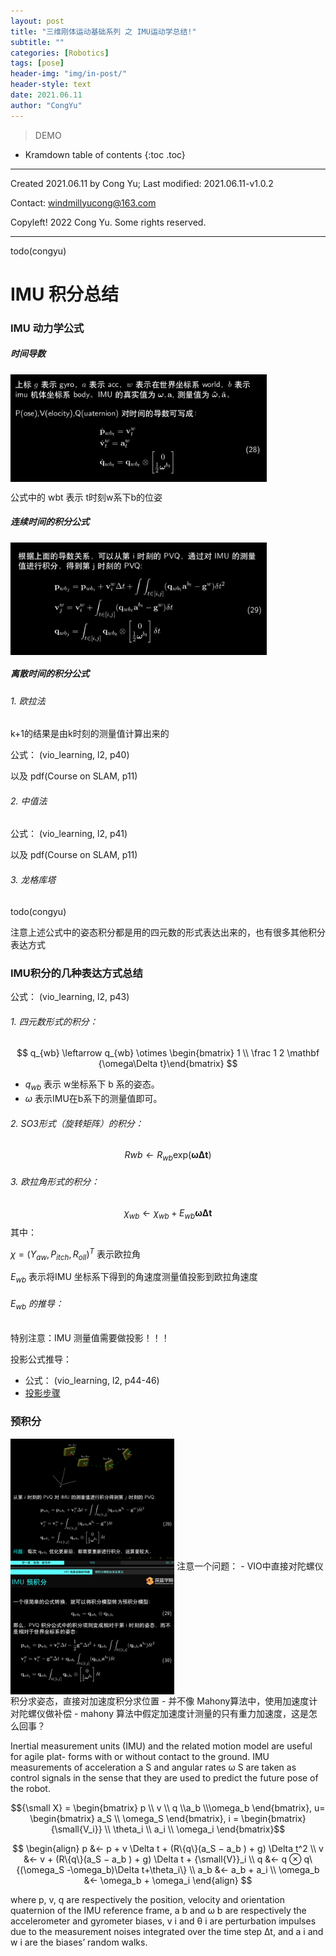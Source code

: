 ```yaml
---
layout: post
title: "三维刚体运动基础系列 之 IMU运动学总结!"
subtitle: ""
categories: [Robotics]
tags: [pose]
header-img: "img/in-post/"
header-style: text
date: 2021.06.11
author: "CongYu"
---
```



>  DEMO

* Kramdown table of contents
{:toc .toc}

----

Created 2021.06.11 by Cong Yu; Last modified: 2021.06.11-v1.0.2

Contact: [windmillyucong@163.com](mailto:windmillyucong@163.com)

Copyleft! 2022 Cong Yu. Some rights reserved.

----
todo(congyu)


# IMU 积分总结


### IMU 动力学公式

##### 时间导数

<img src="https://raw.githubusercontent.com/YuYuCong/YuYuCong.github.io/develop/img/in-post/post-geometry/post-robotics-motion-model.png" alt="img" style="zoom:40%;" align='center' text ="test_img_github.png"/>


公式中的 wbt 表示 t时刻w系下b的位姿


##### 连续时间的积分公式

<img src="https://raw.githubusercontent.com/YuYuCong/YuYuCong.github.io/develop/img/in-post/post-geometry/post-robotics-imu-inter-cont-time.png" alt="img" style="zoom:40%;" align='center' text ="test_img_github.png"/>

##### 离散时间的积分公式

###### 1. 欧拉法

k+1的结果是由k时刻的测量值计算出来的

公式： (vio_learning, l2, p40)

以及 pdf(Course on SLAM, p11)

###### 2. 中值法

公式： (vio_learning, l2, p41)

以及 pdf(Course on SLAM, p11)

###### 3. 龙格库塔

todo(congyu)


注意上述公式中的姿态积分都是用的四元数的形式表达出来的，也有很多其他积分表达方式

### IMU积分的几种表达方式总结

公式： (vio_learning, l2, p43)

###### 1. 四元数形式的积分：

$$ q_{wb} \leftarrow q_{wb} \otimes \begin{bmatrix} 1 \\ \frac 1 2 \mathbf
{\omega\Delta t}\end{bmatrix} $$

- $q_{wb}$ 表示 w坐标系下 b 系的姿态。
- $\omega$ 表示IMU在b系下的测量值即可。

###### 2. SO3形式（旋转矩阵）的积分：

$$ R{wb} \leftarrow R_{wb} \text{exp}(\mathbf {\omega\Delta t})
$$

###### 3. 欧拉角形式的积分：

$$ \chi_{wb} \leftarrow \chi_{wb} + E_{wb} \mathbf {\omega\Delta t} $$ 其中：

$\chi = (Y_{aw}, P_{itch}, R_{oll})^T$ 表示欧拉角

$E_{wb}$ 表示将IMU 坐标系下得到的角速度测量值投影到欧拉角速度

###### $E_{wb}$ 的推导：

特别注意：IMU 测量值需要做投影！！！

投影公式推导：
- 公式： (vio_learning, l2, p44-46)
- [投影步骤](YuYuCong.github.io/_posts/Robotics/Geometry/2021-06-02-EulerAngles.md#投影步骤)

### 预积分

<img src="https://raw.githubusercontent.com/YuYuCong/YuYuCong.github.io/develop/img/in-post/post-geometry/post-robotics-imu-pre-integral.png" alt="img" style="zoom:40%;" align='center' text ="test_img_github.png"/>
注意一个问题：
- VIO中直接对陀螺仪积分求姿态，直接对加速度积分求位置
- 并不像 Mahony算法中，使用加速度计对陀螺仪做补偿
	- mahony 算法中假定加速度计测量的只有重力加速度，这是怎么回事？

Inertial measurement units (IMU) and the related motion model are useful for agile plat-
forms with or without contact to the ground. IMU measurements of acceleration a S and
angular rates ω S are taken as control signals in the sense that they are used to predict the
future pose of the robot.

$${\small X} = \begin{bmatrix} p \\ v \\ q \\a_b \\\omega_b \end{bmatrix}, u= \begin{bmatrix} a_S \\ \omega_S \end{bmatrix}, i = \begin{bmatrix} {\small{V_i}} \\ \theta_i \\ a_i \\ \omega_i  \end{bmatrix}$$

$$
\begin{align}
p &← p + v \Delta t + (R\{q\}(a_S − a_b ) + g) \Delta t^2  \\
v &← v + (R\{q\}(a_S − a_b ) + g) \Delta t + {\small{V}}_i \\
q &← q ⊗ q\{(\omega_S -\omega_b)\Delta t+\theta_i\} \\
a_b &←  a_b + a_i \\
\omega_b &←  \omega_b + \omega_i
\end{align}
$$

where p, v, q are respectively the position, velocity and orientation quaternion of the IMU
reference frame, a b and ω b are respectively the accelerometer and gyrometer biases, v i and
θ i are perturbation impulses due to the measurement noises integrated over the time step
∆t, and a i and w i are the biases’ random walks.

